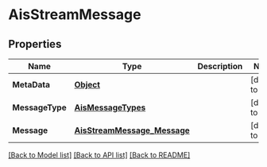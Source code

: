 # AisStreamMessage
## Properties

| Name | Type | Description | Notes |
|------------ | ------------- | ------------- | -------------|
| **MetaData** | [**Object**](.md) |  | [default to null] |
| **MessageType** | [**AisMessageTypes**](AisMessageTypes.md) |  | [default to null] |
| **Message** | [**AisStreamMessage_Message**](AisStreamMessage_Message.md) |  | [default to null] |

[[Back to Model list]](../README.md#documentation-for-models) [[Back to API list]](../README.md#documentation-for-api-endpoints) [[Back to README]](../README.md)

